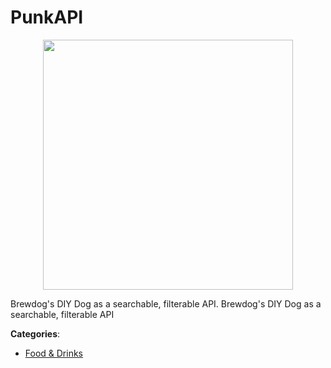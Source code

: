 # PunkAPI
<p align="center">
    <img width="400" src="https://raw.githubusercontent.com/apis-list/apis-list/apis/punkapi/logo_256x256.png" />
</p>

Brewdog's DIY Dog as a searchable, filterable API. Brewdog's DIY Dog as a searchable, filterable API



**Categories**:
- [Food & Drinks](https://github.com/apis-list/apis-list#food-and-drinks)




